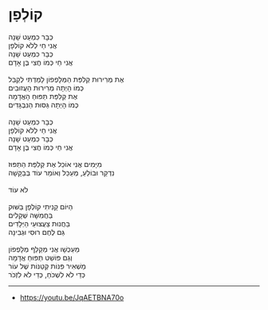 # קוֹלְפָן

כְּבָר כִּמְעַט שָׁנָה \
אֲנִי חַי לְלֹא קוֹלְפָן \
כְּבָר כִּמְעַט שָׁנָה \
אֲנִי חַי כְּמוֹ חֲצִי בֶּן אָדָם \
\
אֶת מְרִירוּת קְלִפַּת הַמְּלָפְפוֹן לָמַדְתִּי לְקַבֵּל \
כְּמוֹ הָיְתָה מְרִירוּת הָעֲזוּבִים \
אֶת קְלִפַּת תַּפּוּחַ הָאֲדָמָה \
כְּמוֹ הָיְתָה גַּסּוּת הַנִּבְגָּדִים \
\
כְּבָר כִּמְעַט שָׁנָה \
אֲנִי חַי לְלֹא קוֹלְפָן \
כְּבָר כִּמְעַט שָׁנָה \
אֲנִי חַי כְּמוֹ חֲצִי בֶּן אָדָם\
\
מִיָּמִים אֲנִי אוֹכֵל אֶת קְלִפַּת הַתַּפּוּז \
נִדְקַר וּבוֹלֵעַ, מְעַכֵּל וְאוֹמֵר עוֹד בְּבַקָּשָׁה \
\
לֹא עוֹד \
\
הַיּוֹם קָנִיתִי קוֹלְפָן בַּשּׁוּק \
בַּחֲמִשָּׁה שְׁקָלִים \
בַּחֲנוּת צַעֲצוּעֵי הַיְּלָדִים \
גַּם לֶחֶם רוּסִי וּגְבִינָה \
\
מֵעַכְשָׁו אֲנִי מְקַלֵּף מְלָפְפוֹן \
וְגַם פּוֹשֵׁט תַּפּוּחַ אֲדָמָה \
מַשְׁאִיר פִּנּוֹת קְטַנּוֹת שֶׁל עוֹר \
כְּדֵי לֹא לִשְׁכֹּחַ, כְּדֵי לֹא לִזְכֹּר

---
- https://youtu.be/JqAETBNA70o

